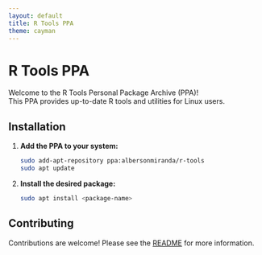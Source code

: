 ```yaml
---
layout: default
title: R Tools PPA
theme: cayman
---
```


# R Tools PPA

Welcome to the R Tools Personal Package Archive (PPA)!  
This PPA provides up-to-date R tools and utilities for Linux users.

## Installation

1. **Add the PPA to your system:**
   ```sh
   sudo add-apt-repository ppa:albersonmiranda/r-tools
   sudo apt update
   ```
2. **Install the desired package:**
   ```sh
   sudo apt install <package-name>
   ```

## Contributing

Contributions are welcome! Please see the [README](README.md) for more information.
